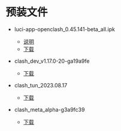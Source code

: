 # 预装文件

- luci-app-openclash_0.45.141-beta_all.ipk

  - [说明](https://github.com/vernesong/OpenClash/releases/tag/v0.45.141-beta)
  - [下载](https://github.com/vernesong/OpenClash/releases/download/v0.45.141-beta/luci-app-openclash_0.45.141-beta_all.ipk)

- clash_dev_v1.17.0-20-ga19a9fe

  - [下载](https://github.com/vernesong/OpenClash/raw/b9b1f65c9f51218ba91e4a3fc5fa36707f2a43c9/master/dev/clash-linux-amd64.tar.gz)

- clash_tun_2023.08.17

  - [下载](https://github.com/vernesong/OpenClash/raw/b9b1f65c9f51218ba91e4a3fc5fa36707f2a43c9/master/premium/clash-linux-amd64-2023.08.17.gz)

- clash_meta_alpha-g3a9fc39
  - [下载](https://github.com/vernesong/OpenClash/raw/b9b1f65c9f51218ba91e4a3fc5fa36707f2a43c9/master/meta/clash-linux-amd64.tar.gz)
